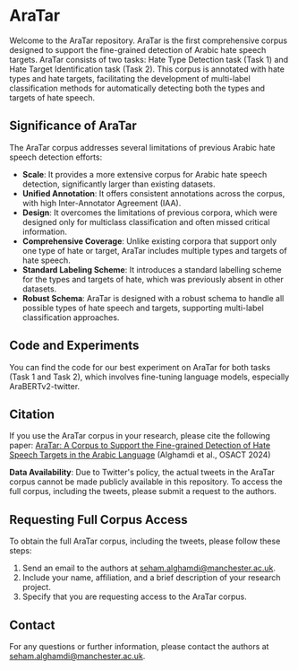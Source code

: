 # AraTar

Welcome to the AraTar repository. AraTar is the first comprehensive corpus designed to support the fine-grained detection of Arabic hate speech targets. AraTar consists of two tasks: Hate Type Detection task (Task 1) and Hate Target Identification task (Task 2). This corpus is annotated with hate types and hate targets, facilitating the development of multi-label classification methods for automatically detecting both the types and targets of hate speech.

## Significance of AraTar


The AraTar corpus addresses several limitations of previous Arabic hate speech detection efforts:

- **Scale**: It provides a more extensive corpus for Arabic hate speech detection, significantly larger than existing datasets.
- **Unified Annotation**: It offers consistent annotations across the corpus, with high Inter-Annotator Agreement (IAA).
- **Design**: It overcomes the limitations of previous corpora, which were designed only for multiclass classification and often missed critical information.
- **Comprehensive Coverage**: Unlike existing corpora that support only one type of hate or target, AraTar includes multiple types and targets of hate speech.
- **Standard Labeling Scheme**: It introduces a standard labelling scheme for the types and targets of hate, which was previously absent in other datasets.
- **Robust Schema**: AraTar is designed with a robust schema to handle all possible types of hate speech and targets, supporting multi-label classification approaches.

## Code and Experiments

You can find the code for our best experiment on AraTar for both tasks (Task 1 and Task 2), which involves fine-tuning language models, especially AraBERTv2-twitter.

## Citation

If you use the AraTar corpus in your research, please cite the following paper:
[AraTar: A Corpus to Support the Fine-grained Detection of Hate Speech Targets in the Arabic Language](https://aclanthology.org/2024.osact-1.1/) (Alghamdi et al., OSACT 2024)

**Data Availability**: Due to Twitter's policy, the actual tweets in the AraTar corpus cannot be made publicly available in this repository. To access the full corpus, including the tweets, please submit a request to the authors.

## Requesting Full Corpus Access

To obtain the full AraTar corpus, including the tweets, please follow these steps:
1. Send an email to the authors at [seham.alghamdi@manchester.ac.uk](mailto:seham.alghamdi@manchester.ac.uk).
2. Include your name, affiliation, and a brief description of your research project.
3. Specify that you are requesting access to the AraTar corpus.


## Contact

For any questions or further information, please contact the authors at [seham.alghamdi@manchester.ac.uk](mailto:seham.alghamdi@manchester.ac.uk).
